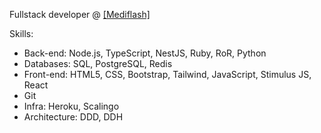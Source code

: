 Fullstack developer @ [[Mediflash]](https://mediflash.fr/)

Skills:
- Back-end: Node.js, TypeScript, NestJS, Ruby, RoR, Python
- Databases: SQL, PostgreSQL, Redis
- Front-end: HTML5, CSS, Bootstrap, Tailwind, JavaScript, Stimulus JS, React
- Git
- Infra: Heroku, Scalingo
- Architecture: DDD, DDH
